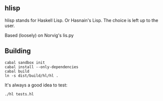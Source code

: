 hlisp
-----

hlisp stands for Haskell Lisp. Or Hasnain's Lisp. The choice is left up to the user.

Based (loosely) on Norvig's lis.py

Building
--------

    cabal sandbox init
    cabal install --only-dependencies
    cabal build
    ln -s dist/build/hl/hl .

It's always a good idea to test:

    ./hl tests.hl

